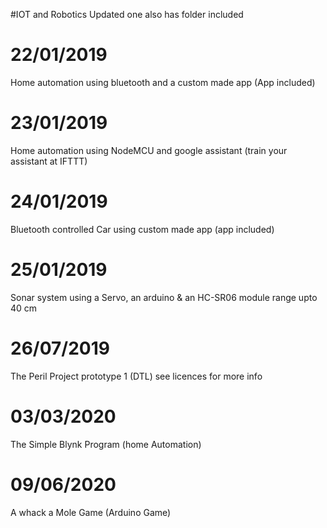 #IOT and Robotics
Updated one also has folder included

# 22/01/2019
Home automation using bluetooth and a custom made app (App included)

# 23/01/2019
Home automation using NodeMCU and google assistant (train your assistant at IFTTT)

# 24/01/2019
Bluetooth controlled Car using custom made app (app included)

# 25/01/2019
Sonar system using a Servo, an arduino & an HC-SR06 module range upto 40 cm

# 26/07/2019
The Peril Project prototype 1 (DTL) see licences for more info

# 03/03/2020
The Simple Blynk Program (home Automation)

# 09/06/2020
A whack a Mole Game (Arduino Game)

